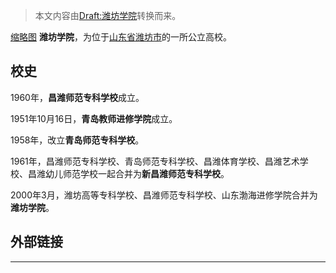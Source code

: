 > 本文内容由[Draft:潍坊学院](https://zh.wikipedia.org/wiki/Draft:潍坊学院)转换而来。


[缩略图](https://zh.wikipedia.org/wiki/File:Weifang_University_09.jpg "fig:缩略图") **潍坊学院**，为位于[山东省](https://zh.wikipedia.org/wiki/山东省 "wikilink")[潍坊市](../Page/潍坊市.md "wikilink")的一所公立高校。

## 校史

1960年，**昌潍师范专科学校**成立。

1951年10月16日，**青岛教师进修学院**成立。

1958年，改立**青岛师范专科学校**。

1961年，昌潍师范专科学校、青岛师范专科学校、昌潍体育学校、昌潍艺术学校、昌潍幼儿师范学校一起合并为**新昌潍师范专科学校**。

2000年3月，潍坊高等专科学校、昌潍师范专科学校、山东渤海进修学院合并为**潍坊学院**。

## 外部链接

-----